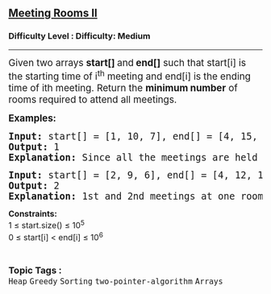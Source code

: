 <h2><a href="https://www.geeksforgeeks.org/problems/attend-all-meetings-ii/0">Meeting Rooms II</a></h2><h3>Difficulty Level : Difficulty: Medium</h3><hr><div class="problems_problem_content__Xm_eO"><p><span style="font-size: 18.6667px;">Given two arrays&nbsp;<strong>start[] </strong>and<strong> end[]</strong> such that start[i] is the starting time of i<sup>th</sup> meeting and end[i] is the ending time of ith meeting. R</span><span style="font-size: 18.6667px;">eturn the <strong>minimum number</strong> of rooms required to attend all meetings.</span></p>
<p><span style="font-size: 14pt;"><strong>Examples:</strong></span></p>
<pre><span style="font-size: 14pt;"><strong>Input: </strong>start[] = [1, 10, 7], end[] = [4, 15, 10]
<strong>Output:</strong> 1
<strong>Explanation:</strong> </span><span style="font-size: 18.6667px;">Since all the meetings are held at different times, it is possible to attend all the meetings in a single room.</span></pre>
<pre><span style="font-size: 14pt;"><strong>Input: </strong>start[] = [2, 9, 6], end[] = [4, 12, 10]
<strong>Output:</strong> 2
<strong>Explanation:</strong> 1st and 2nd meetings at one room but for 3rd meeting one another room required.<br></span></pre>
<p><span style="font-size: 12pt;"><strong>Constraints:</strong></span><br><span style="font-size: 12pt;">1 ≤ start.size() ≤ 10<sup>5</sup></span><br><span style="font-size: 12pt;">0 ≤ start[i] &lt; end[i] ≤ 10<sup>6</sup></span></p></div><br><p><span style=font-size:18px><strong>Topic Tags : </strong><br><code>Heap</code>&nbsp;<code>Greedy</code>&nbsp;<code>Sorting</code>&nbsp;<code>two-pointer-algorithm</code>&nbsp;<code>Arrays</code>&nbsp;